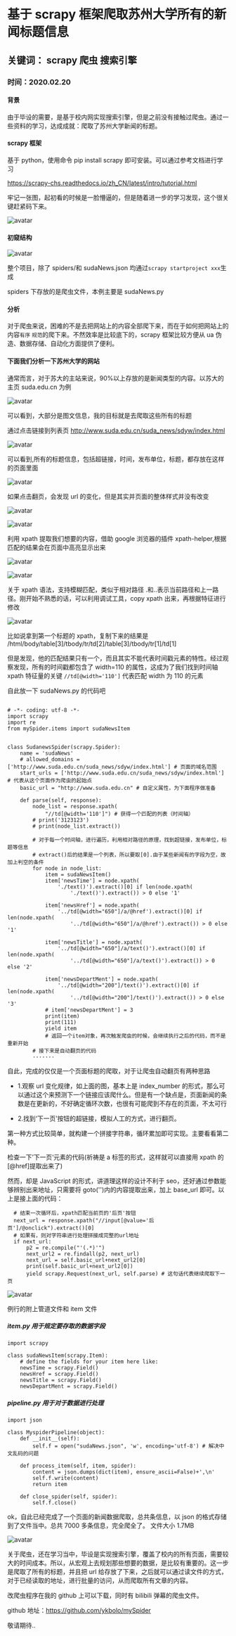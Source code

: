 # 基于 scrapy 框架爬取苏州大学所有的新闻标题信息

## 关键词： **scrapy** **爬虫** **搜索引擎**

### 时间：**2020.02.20**

#### 背景

由于毕设的需要，是基于校内网实现搜索引擎，但是之前没有接触过爬虫。通过一些资料的学习，达成成就：爬取了苏州大学新闻的标题。

#### scrapy 框架

基于 python，使用命令 pip install scrapy 即可安装。可以通过参考文档进行学习

https://scrapy-chs.readthedocs.io/zh_CN/latest/intro/tutorial.html

牢记一张图，起初看的时候是一脸懵逼的，但是随着进一步的学习发现，这个很关键赶紧码下来。

![avatar](../../../mds/tech/6/1.jpg)

#### 初窥结构

![avatar](../../../mds/tech/6/structure.jpg)

整个项目，除了 spiders/和 sudaNews.json 均通过`scrapy startproject xxx`生成

spiders 下存放的是爬虫文件，本例主要是 sudaNews.py

#### 分析

对于爬虫来说，困难的不是去把网站上的内容全部爬下来，而在于如何把网站上的内容`有序` `规范`的爬下来。不然效率是比较底下的，scrapy 框架比较方便从 ua 伪造、数据存储、自动化方面提供了便利。

#### 下面我们分析一下苏州大学的网站

通常而言，对于苏大的主站来说，90%以上存放的是新闻类型的内容。以苏大的主页 suda.edu.cn 为例

![avatar](../../../mds/tech/6/sudaMain.jpg)

可以看到，大部分是图文信息，我的目标就是去爬取这些所有的标题

通过点击链接到列表页 http://www.suda.edu.cn/suda_news/sdyw/index.html

![avatar](../../../mds/tech/6/sudaList.jpg)

可以看到,所有的标题信息，包括超链接，时间，发布单位，标题，都存放在这样的页面里面

![avatar](../../../mds/tech/6/bot.jpg)

如果点击翻页，会发现 url 的变化，但是其实并页面的整体样式并没有改变

![avatar](../../../mds/tech/6/url1.jpg)

![avatar](../../../mds/tech/6/url2.jpg)

利用 xpath 提取我们想要的内容，借助 google 浏览器的插件 xpath-helper,根据匹配的结果会在页面中高亮显示出来

![avatar](../../../mds/tech/6/xpath1.jpg)

![avatar](../../../mds/tech/6/time.jpg)

关于 xpath 语法，支持模糊匹配，类似于相对路径 .和..表示当前路径和上一路径。刚开始不熟悉的话，可以利用调试工具，copy xpath 出来，再根据特征进行修改

![avatar](../../../mds/tech/6/copytime.jpg)

比如说拿到第一个标题的 xpath，复制下来的结果是 /html/body/table[3]/tbody/tr/td[2]/table[3]/tbody/tr[1]/td[1]

但是发现，他的匹配结果只有一个，而且其实不能代表时间戳元素的特性。经过观察发现，所有的时间戳都包含了 width=110 的属性，这成为了我们找到时间轴 xpath 特征量的关键 `//td[@width='110']` 代表匹配 width 为 110 的元素

自此放一下 sudaNews.py 的代码吧

```

# -*- coding: utf-8 -*-
import scrapy
import re
from mySpider.items import sudaNewsItem


class SudanewsSpider(scrapy.Spider):
    name = 'sudaNews'
    # allowed_domains = ['http://www.suda.edu.cn/suda_news/sdyw/index.html'] # 页面的域名范围
    start_urls = ['http://www.suda.edu.cn/suda_news/sdyw/index.html'] # 代表从这个页面作为爬虫的起始点
    basic_url = "http://www.suda.edu.cn" # 自定义属性，为下面程序做准备

    def parse(self, response):
        node_list = response.xpath(
            "//td[@width='110']") # 获得一个匹配的列表（时间轴）
        # print('3123123')
        # print(node_list.extract())

        # 对于每一个时间轴，进行遍历，利用相对路径的原理，找到超链接，发布单位，标题等信息
        # extract()后的结果是一个列表，所以要取[0].由于某些新闻有的字段为空，故加上判空的条件
        for node in node_list:
            item = sudaNewsItem()
            item['newsTime'] = node.xpath(
                './text()').extract()[0] if len(node.xpath(
                    './text()').extract()) > 0 else '1'

            item['newsHref'] = node.xpath(
                '../td[@width="650"]/a/@href').extract()[0] if len(node.xpath(
                    '../td[@width="650"]/a/@href').extract()) > 0 else '1'

            item['newsTitle'] = node.xpath(
                '../td[@width="650"]/a/text()').extract()[0] if len(node.xpath(
                    '../td[@width="650"]/a/text()').extract()) > 0 else '2'

            item['newsDepartMent'] = node.xpath(
                '../td[@width="200"]/text()').extract()[0] if len(node.xpath(
                    '../td[@width="200"]/text()').extract()) > 0 else '3'
            # item['newsDepartMent'] = 3
            print(item)
            print(111)
            yield item
            # 返回一个item对象，再次触发爬虫的时候，会继续执行之后的代码，而不是重新开始
        # 接下来是自动翻页的代码
        ·······
```

自此，完成的仅仅是一个页面标题的爬取，对于让爬虫自动翻页有两种思路

- 1.观察 url 变化规律，如上面的图，基本上是 index_number 的形式，那么可以通过这个来预测下一个链接应该爬什么。但是有一个缺点是，页面新闻的条数是在更新的，不好确定循环次数，也很有可能爬到不存在的页面，不太可行

- 2.找到‘下一页’按钮的超链接，模拟人工的方式，进行翻页。

第一种方式比较简单，就构建一个拼接字符串，循环累加即可实现。主要看看第二种。

检查一下’下一页‘元素的代码(祈祷是 a 标签的形式，这样就可以直接用 xpath 的[@href]提取出来了)

然而，却是 JavaScript 的形式，讲道理这样的设计不利于 seo，还好通过参数能够辨别出来地址，只需要将 goto('')内的内容提取出来，加上 base_url 即可。以上是接上面的代码：

```
  # 结束一次循环后，xpath匹配当前页的'后页'按钮
  next_url = response.xpath("//input[@value='后页']/@onclick").extract()[0]
  # 如果有，则对字符串进行处理拼接成完整的url地址
  if next_url:
      p2 = re.compile("'(.*)'")
      next_url2 = re.findall(p2, next_url)
      next_url = self.basic_url+next_url2[0]
      print(self.basic_url+next_url2[0])
      yield scrapy.Request(next_url, self.parse) # 这句话代表继续爬取下一页
```

![avatar](../../../mds/tech/6/next.jpg)

例行的附上管道文件和 item 文件

##### item.py 用于规定要存取的数据字段

```
import scrapy

class sudaNewsItem(scrapy.Item):
    # define the fields for your item here like:
    newsTime = scrapy.Field()
    newsHref = scrapy.Field()
    newsTitle = scrapy.Field()
    newsDepartMent = scrapy.Field()
```

##### pipeline.py 用于对于数据进行处理

```
import json

class MyspiderPipeline(object):
    def __init__(self):
        self.f = open("sudaNews.json", 'w', encoding='utf-8') # 解决中文乱码的问题

    def process_item(self, item, spider):
        content = json.dumps(dict(item), ensure_ascii=False)+',\n'
        self.f.write(content)
        return item

    def close_spider(self, spider):
        self.f.close()
```

ok，自此已经完成了一个页面的新闻数据爬取，总共条信息，以 json 的格式存储到了文件当中。总共 7000 多条信息，完全爬全了。
文件大小 1.7MB

![avatar](../../../mds/tech/6/total.jpg)

关于爬虫，还在学习当中，毕设是实现搜索引擎，覆盖了校内的所有页面，需要较大的时间成本。所以，从宏观上去规划那些想要的数据，是比较有重要的。这一步是爬取了所有的标题，并且把 url 给存放了下来，之后就可以通过读文件的方式，对于已经读取的地址，进行批量的访问，从而爬取所有文章的内容。

改爬虫程序在我的 github 上可以下载，同时有 bilibili 弹幕的爬虫文件。

github 地址：https://github.com/ykbolo/mySpider

敬请期待..
